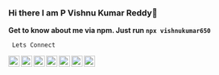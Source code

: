 ### Hi there I am P Vishnu Kumar Reddy👋

**Get to know about me via npm. Just run `npx vishnukumar650`**

<code> Lets Connect </code>

<a href="https://facebook.com/vishnukumarreddyp">
<img alt="Facebook" title="Facebook" width="22px" src="https://raw.githubusercontent.com/vishnukumar650/vishnukumar650/master/img/facebook.svg">
</a>

<a href="https://instagram.com/vishnukumar650">
  <img align="left" alt="Vishnu's Instagram" width="22px" src="https://raw.githubusercontent.com/vishnukumar650/vishnukumar650/master/img/instagram.svg" />
</a>

<a href="https://discordapp.com/users/vishnukumar650#1705">
  <img align="left" alt="Vishnu's Discord" width="22px" src="https://raw.githubusercontent.com/vishnukumar650/vishnukumar650/master/img/discord.svg" />
</a>
<a href="https://twitter.com/vishnukumar650">
  <img align="left" alt="Vishnu Kumar Reddy | Twitter" width="22px" src="https://raw.githubusercontent.com/vishnukumar650/vishnukumar650/master/img/twitter.svg" />
</a>
<a href="https://www.linkedin.com/in/vishnukumar650/">
  <img align="left" alt="Vishnu's LinkedIN" width="22px" src="https://raw.githubusercontent.com/vishnukumar650/vishnukumar650/master/img/linkedin.svg" />
</a>
<a href="https://open.spotify.com/user/tzd02yevxadlhz0h2e2w7ivyn">
  <img align="left" alt="Vishnu's Spotify" width="22px" src="https://raw.githubusercontent.com/vishnukumar650/vishnukumar650/master/img/spotify.svg" />
</a>
<a href="https://www.reddit.com/user/vishnukumar650/">
  <img align="left" alt="Vishnu's Reddit" width="22px" src="https://raw.githubusercontent.com/vishnukumar650/vishnukumar650/master/img/reddit.svg" />
</a>

